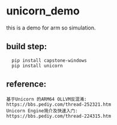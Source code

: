# unicorn_demo
this is a demo for arm so simulation.



## build step:
```
  pip install capstone-windows
  pip install unicorn
```
## reference:
```
基于Unicorn 的ARM64 OLLVM反混淆:
https://bbs.pediy.com/thread-252321.htm
Unicorn Engine简介及快速入门:
https://bbs.pediy.com/thread-224315.htm
```
